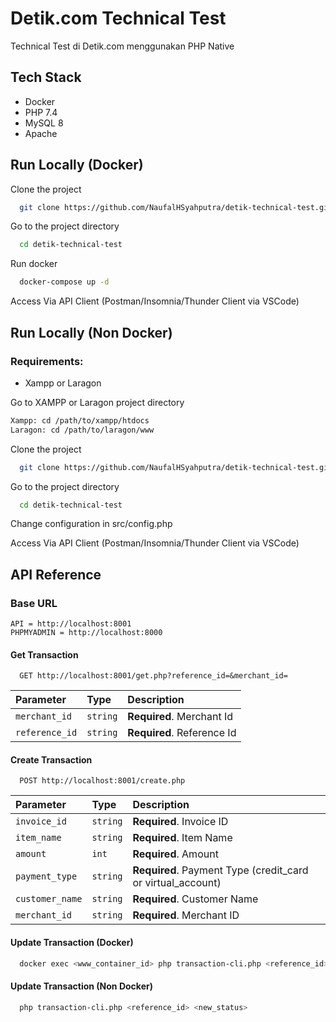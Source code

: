 
# Detik.com Technical Test

Technical Test di Detik.com menggunakan PHP Native

## Tech Stack

- Docker
- PHP 7.4
- MySQL 8
- Apache
  
## Run Locally (Docker)

Clone the project

```bash
  git clone https://github.com/NaufalHSyahputra/detik-technical-test.git
```

Go to the project directory

```bash
  cd detik-technical-test
```

Run docker

```bash
  docker-compose up -d
```
Access Via API Client (Postman/Insomnia/Thunder Client via VSCode)

## Run Locally (Non Docker)

### Requirements: 
- Xampp or Laragon

Go to XAMPP or Laragon project directory
``` bash
Xampp: cd /path/to/xampp/htdocs
Laragon: cd /path/to/laragon/www
```

Clone the project

```bash
  git clone https://github.com/NaufalHSyahputra/detik-technical-test.git
```

Go to the project directory

```bash
  cd detik-technical-test
```

Change configuration in src/config.php

Access Via API Client (Postman/Insomnia/Thunder Client via VSCode)
## API Reference

### Base URL

```http
API = http://localhost:8001
PHPMYADMIN = http://localhost:8000
```

#### Get Transaction

```http
  GET http://localhost:8001/get.php?reference_id=&merchant_id=
```

| Parameter | Type     | Description                |
| :-------- | :------- | :------------------------- |
| `merchant_id` | `string` | **Required**. Merchant Id |
| `reference_id` | `string` | **Required**. Reference Id |

#### Create Transaction

```http
  POST http://localhost:8001/create.php
```

| Parameter | Type     | Description                       |
| :-------- | :------- | :-------------------------------- |
| `invoice_id`     | `string` | **Required**. Invoice ID |
| `item_name`     | `string` | **Required**. Item Name |
| `amount`     | `int` | **Required**. Amount |
| `payment_type`     | `string` | **Required**. Payment Type (credit_card or virtual_account) |
| `customer_name`     | `string` | **Required**. Customer Name |
| `merchant_id`     | `string` | **Required**. Merchant ID |


#### Update Transaction (Docker)

```bash
  docker exec <www_container_id> php transaction-cli.php <reference_id> <new_status>
```
#### Update Transaction (Non Docker)

```bash
  php transaction-cli.php <reference_id> <new_status>
```